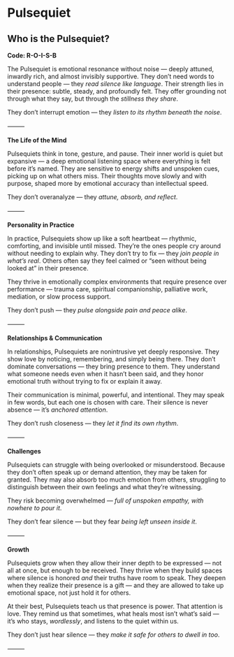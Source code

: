 # Pulsequiet
## Who is the Pulsequiet?
**Code: R-O-I-S-B**

The Pulsequiet is emotional resonance without noise — deeply attuned, inwardly rich, and almost invisibly supportive. They don’t need words to understand people — they *read silence like language*. Their strength lies in their presence: subtle, steady, and profoundly felt. They offer grounding not through what they say, but through the *stillness they share*.

They don’t interrupt emotion — they *listen to its rhythm beneath the noise*.

⸻

**The Life of the Mind**

Pulsequiets think in tone, gesture, and pause. Their inner world is quiet but expansive — a deep emotional listening space where everything is felt before it’s named. They are sensitive to energy shifts and unspoken cues, picking up on what others miss. Their thoughts move slowly and with purpose, shaped more by emotional accuracy than intellectual speed.

They don’t overanalyze — they *attune, absorb, and reflect*.

⸻

**Personality in Practice**

In practice, Pulsequiets show up like a soft heartbeat — rhythmic, comforting, and invisible until missed. They’re the ones people cry around without needing to explain why. They don’t try to fix — they *join people in what’s real*. Others often say they feel calmed or “seen without being looked at” in their presence.

They thrive in emotionally complex environments that require presence over performance — trauma care, spiritual companionship, palliative work, mediation, or slow process support.

They don’t push — they *pulse alongside pain and peace alike*.

⸻

**Relationships & Communication**

In relationships, Pulsequiets are nonintrusive yet deeply responsive. They show love by noticing, remembering, and simply being there. They don’t dominate conversations — they bring presence to them. They understand what someone needs even when it hasn’t been said, and they honor emotional truth without trying to fix or explain it away.

Their communication is minimal, powerful, and intentional. They may speak in few words, but each one is chosen with care. Their silence is never absence — it’s *anchored attention*.

They don’t rush closeness — they *let it find its own rhythm*.

⸻

**Challenges**

Pulsequiets can struggle with being overlooked or misunderstood. Because they don’t often speak up or demand attention, they may be taken for granted. They may also absorb too much emotion from others, struggling to distinguish between their own feelings and what they’re witnessing.

They risk becoming overwhelmed — *full of unspoken empathy, with nowhere to pour it*.

They don’t fear silence — but they fear *being left unseen inside it*.

⸻

**Growth**

Pulsequiets grow when they allow their inner depth to be expressed — not all at once, but enough to be received. They thrive when they build spaces where silence is honored *and* their truths have room to speak. They deepen when they realize their presence is a gift — and they are allowed to take up emotional space, not just hold it for others.

At their best, Pulsequiets teach us that presence is power. That attention is love. They remind us that sometimes, what heals most isn’t what’s said — it’s who stays, *wordlessly*, and listens to the quiet within us.

They don’t just hear silence — they *make it safe for others to dwell in too*.

⸻
